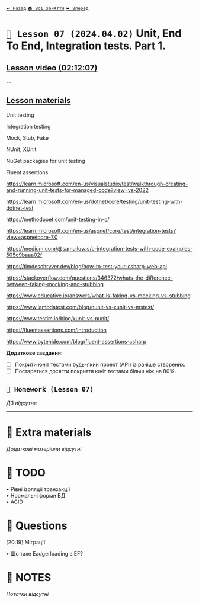 ﻿[`⏪ Назад`](../06/README.md)  [`🏠 Всі заняття`](../../README.md)  [`⏩ Вперед`](../08/README.md)

# `📗 Lesson 07 (2024.04.02)` Unit, End To End, Integration tests. Part 1.

## [Lesson video (02:12:07)](https://youtu.be/_dpKZtV_-oQ)

--

## [Lesson materials](https://lms.ithillel.ua/groups/65a65fe34c3a2d3372eef8ea/lessons/65a65fe44c3a2d3372eef971)

Unit testing

Integration testing

Mock, Stub, Fake

NUnit, XUnit

NuGet packagies for unit testing

Fluent assertions

https://learn.microsoft.com/en-us/visualstudio/test/walkthrough-creating-and-running-unit-tests-for-managed-code?view=vs-2022

https://learn.microsoft.com/en-us/dotnet/core/testing/unit-testing-with-dotnet-test

https://methodpoet.com/unit-testing-in-c/

https://learn.microsoft.com/en-us/aspnet/core/test/integration-tests?view=aspnetcore-7.0

https://medium.com/@samuilovas/c-integration-tests-with-code-examples-505c9baaa02f

https://timdeschryver.dev/blog/how-to-test-your-csharp-web-api

https://stackoverflow.com/questions/346372/whats-the-difference-between-faking-mocking-and-stubbing

https://www.educative.io/answers/what-is-faking-vs-mocking-vs-stubbing

https://www.lambdatest.com/blog/nunit-vs-xunit-vs-mstest/

https://www.testim.io/blog/xunit-vs-nunit/

https://fluentassertions.com/introduction

https://www.bytehide.com/blog/fluent-assertions-csharp

**Додаткове завдання:**  
- [ ] Покрити юніт тестами будь-який проект (API) із раніше створених.  
- [ ] Постаратися досягти покриття юніт тестами більш ніж на 80%.  

## `📕 Homework (Lesson 07)`
*ДЗ відсутнє*

---

# 📘 Extra materials

*Додаткові матеріали відсутні*

# 📘 TODO

• Рівні ізоляції транзакції  
• Нормальні форми БД  
• ACID  

# 📘 Questions

[20:19] Міграції 

• Що таке Eadgerloading в EF?

# 📘 NOTES
*Нотатки відсутні*